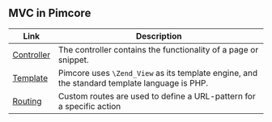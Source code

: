 ## MVC in Pimcore

| Link                                | Description                                                                                          |
|-------------------------------------|------------------------------------------------------------------------------------------------------|
| [Controller](./00_Controller.md)    | The controller contains the functionality of a page or snippet.                                      |
| [Template](./02_Template.md)        | Pimcore uses ```\Zend_View``` as its template engine, and the standard template language is PHP.     |
| [Routing](./04_Routing.md)          | Custom routes are used to define a URL-pattern for a specific action                                 |
